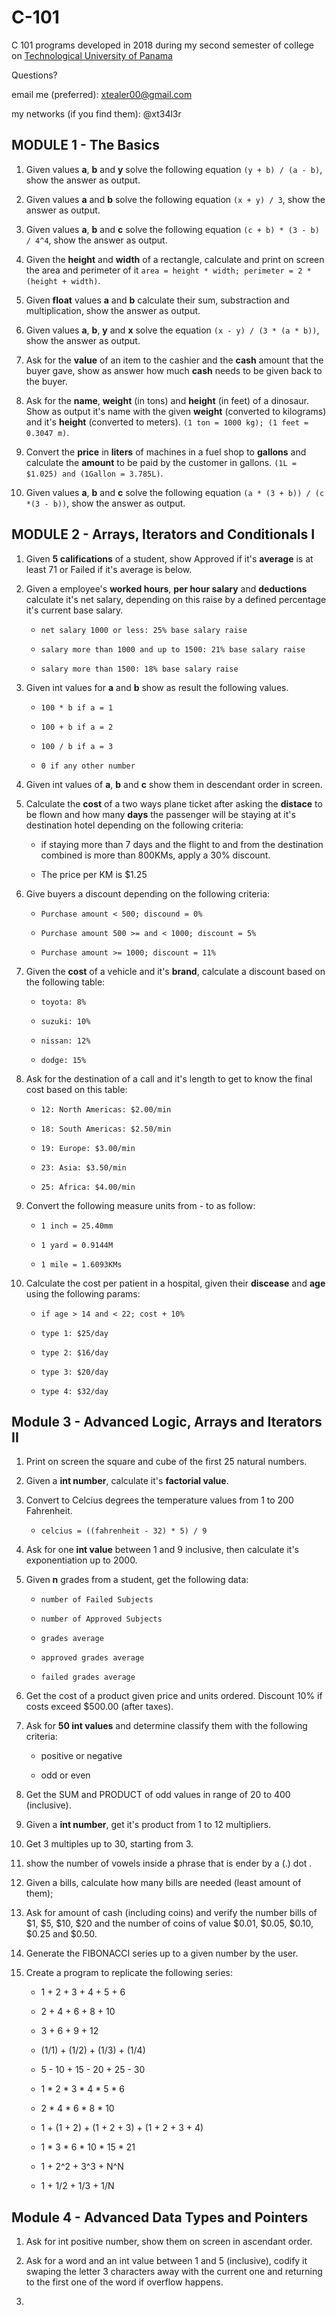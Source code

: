 # C-101

C 101 programs developed in 2018 during my second semester of college on [Technological University of Panama](http://utp.ac.pa)

Questions?

email me (preferred):
xtealer00@gmail.com

my networks (if you find them):
@xt34l3r

## MODULE 1 - The Basics

1. Given values **a**, **b** and **y** solve the following equation `(y + b) / (a - b)`, show the answer as output.

2. Given values **a** and **b** solve the following equation `(x + y) / 3`, show the answer as output.

3. Given values **a**, **b** and **c** solve the following equation `(c + b) * (3 - b) / 4^4`, show the answer as output.

4. Given the **height** and **width** of a rectangle, calculate and print on screen the area and perimeter of it `area = height * width; perimeter = 2 * (height + width)`.

5. Given **float** values **a** and **b** calculate their sum, substraction and multiplication, show the answer as output.

6. Given values **a**, **b**, **y** and **x** solve the equation `(x - y) / (3 * (a * b))`, show the answer as output.

7. Ask for the **value** of an item to the cashier and the **cash** amount that the buyer gave, show as answer how much **cash** needs to be given back to the buyer.

8. Ask for the **name**, **weight** (in tons) and **height** (in feet) of a dinosaur. Show as output it's name with the given **weight** (converted to kilograms) and it's **height** (converted to meters). `(1 ton = 1000 kg); (1 feet = 0.3047 m)`.

9. Convert the **price** in **liters** of machines in a fuel shop to **gallons** and calculate the **amount** to be paid by the customer in gallons. `(1L = $1.025) and (1Gallon = 3.785L)`.

10. Given values **a**, **b** and **c** solve the following equation `(a * (3 + b)) / (c *(3 - b))`, show the answer as output.

## MODULE 2 - Arrays, Iterators and Conditionals I

1. Given **5 califications** of a student, show Approved if it's **average** is at least 71 or Failed if
   it's average is below.

2. Given a employee's **worked hours**, **per hour salary** and **deductions** calculate it's net salary,
   depending on this raise by a defined percentage it's current base salary.

   - `net salary 1000 or less: 25% base salary raise`

   - `salary more than 1000 and up to 1500: 21% base salary raise`

   - `salary more than 1500: 18% base salary raise`

3. Given int values for **a** and **b** show as result the following values.

   - `100 * b if a = 1`

   - `100 + b if a = 2`

   - `100 / b if a = 3`

   - `0 if any other number`

4. Given int values of **a**, **b** and **c** show them in descendant order in screen.

5. Calculate the **cost** of a two ways plane ticket after asking the **distace** to be flown and how many **days** the passenger will be staying at it's destination hotel depending on the following criteria:

   - if staying more than 7 days and the flight to and from the destination combined is more than 800KMs,
     apply a 30% discount.

   - The price per KM is \$1.25

6. Give buyers a discount depending on the following criteria:

   - `Purchase amount < 500; discound = 0%`

   - `Purchase amount 500 >= and < 1000; discount = 5%`

   - `Purchase amount >= 1000; discount = 11%`

7. Given the **cost** of a vehicle and it's **brand**, calculate a discount based on the following table:

   - `toyota: 8%`

   - `suzuki: 10%`

   - `nissan: 12%`

   - `dodge: 15%`

8. Ask for the destination of a call and it's length to get to know the final cost based on this table:

   - `12: North Americas: $2.00/min`

   - `18: South Americas: $2.50/min`

   - `19: Europe: $3.00/min`

   - `23: Asia: $3.50/min`

   - `25: Africa: $4.00/min`

9. Convert the following measure units from - to as follow:

   - `1 inch = 25.40mm`

   - `1 yard = 0.9144M`

   - `1 mile = 1.6093KMs`

10. Calculate the cost per patient in a hospital, given their **discease** and **age** using the following params:

    - `if age > 14 and < 22; cost + 10%`

    - `type 1: $25/day`

    - `type 2: $16/day`

    - `type 3: $20/day`

    - `type 4: $32/day`

## Module 3 - Advanced Logic, Arrays and Iterators II

1. Print on screen the square and cube of the first 25 natural numbers.

2. Given a **int number**, calculate it's **factorial value**.

3. Convert to Celcius degrees the temperature values from 1 to 200 Fahrenheit.

   - `celcius = ((fahrenheit - 32) * 5) / 9`

4. Ask for one **int value** between 1 and 9 inclusive, then calculate it's exponentiation up to 2000.

5. Given **n** grades from a student, get the following data:

   - `number of Failed Subjects`

   - `number of Approved Subjects`

   - `grades average`

   - `approved grades average`

   - `failed grades average`

6. Get the cost of a product given price and units ordered. Discount 10% if costs exceed \$500.00 (after taxes).

7. Ask for **50 int values** and determine classify them with the following criteria:

   - positive or negative

   - odd or even

8. Get the SUM and PRODUCT of odd values in range of 20 to 400 (inclusive).

9. Given a **int number**, get it's product from 1 to 12 multipliers.

10. Get 3 multiples up to 30, starting from 3.

11. show the number of vowels inside a phrase that is ender by a (.) dot .

12. Given a bills, calculate how many bills are needed (least amount of them);

13. Ask for amount of cash (including coins) and verify the number bills of $1, $5, $10, $20 and the number of coins of value $0.01, $0.05, $0.10, $0.25 and \$0.50.

14. Generate the FIBONACCI series up to a given number by the user.

15. Create a program to replicate the following series:

    - 1 + 2 + 3 + 4 + 5 + 6

    - 2 + 4 + 6 + 8 + 10

    - 3 + 6 + 9 + 12

    - (1/1) + (1/2) + (1/3) + (1/4)

    - 5 - 10 + 15 - 20 + 25 - 30

    - 1 \* 2 \* 3 \* 4 \* 5 \* 6

    - 2 \* 4 \* 6 \* 8 \* 10

    - 1 + (1 + 2) + (1 + 2 + 3) + (1 + 2 + 3 + 4)

    - 1 \* 3 \* 6 \* 10 \* 15 \* 21

    - 1 + 2^2 + 3^3 + N^N

    - 1 + 1/2 + 1/3 + 1/N

## Module 4 - Advanced Data Types and Pointers

1. Ask for int positive number, show them on screen in ascendant order.

2. Ask for a word and an int value between 1 and 5 (inclusive), codify it swaping the letter 3 characters away with the current one and returning to the first one of the word if overflow happens.

3.
